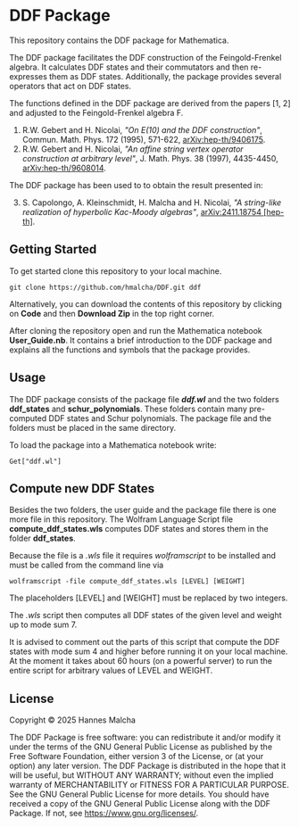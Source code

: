 # DDF Package

This repository contains the DDF package for Mathematica.

The DDF package facilitates the DDF construction of the Feingold-Frenkel algebra.
It calculates DDF states and their commutators and then re-expresses them as DDF states.
Additionally, the package provides several operators that act on DDF states.

The functions defined in the DDF package are derived from the papers [1, 2] and adjusted to the Feingold-Frenkel algebra F.

1. R.W. Gebert and H. Nicolai, *"On E(10) and the DDF construction"*, Commun. Math. Phys. 172 (1995), 571-622, [arXiv:hep-th/9406175](https://arxiv.org/abs/hep-th/9406175).
2. R.W. Gebert and H. Nicolai, *"An affine string vertex operator construction at arbitrary level"*, J. Math. Phys. 38 (1997), 4435-4450, [arXiv:hep-th/9608014](https://arxiv.org/abs/hep-th/9608014).


The DDF package has been used to to obtain the result presented in:

3. S. Capolongo, A. Kleinschmidt, H. Malcha and H. Nicolai, *"A string-like realization of hyperbolic Kac-Moody algebras"*, [arXiv:2411.18754 [hep-th]](https://arxiv.org/abs/2411.18754).

## Getting Started

To get started clone this repository to your local machine.

```
git clone https://github.com/hmalcha/DDF.git ddf
```

Alternatively, you can download the contents of this repository by clicking on **Code** and then **Download Zip** in the top right corner.

After cloning the repository open and run the Mathematica notebook **User_Guide.nb**. It contains a brief introduction to the DDF package and explains all the functions and symbols that the package provides.

## Usage

The DDF package consists of the package file ***ddf.wl*** and the two folders **ddf_states** and **schur_polynomials**. These folders contain many pre-computed DDF states and Schur polynomials. The package file and the folders must be placed in the same directory.

To load the package into a Mathematica notebook write:

```
Get["ddf.wl"]
```

## Compute new DDF States

Besides the two folders, the user guide and the package file there is one more file in this repository. The Wolfram Language Script file **compute_ddf_states.wls** computes DDF states and stores them in the folder **ddf_states**.

Because the file is a *.wls* file it requires *wolframscript* to be installed and must be called from the command line via

```
wolframscript -file compute_ddf_states.wls [LEVEL] [WEIGHT]
```

The placeholders [LEVEL] and [WEIGHT] must be replaced by two integers.

The *.wls* script then computes all DDF states of the given level and weight up to mode sum 7.

It is advised to comment out the parts of this script that compute the DDF states with mode sum 4 and higher before running it on your local machine. At the moment it takes about 60 hours (on a powerful server) to run the entire script for arbitrary values of LEVEL and WEIGHT.

## License
Copyright © 2025 Hannes Malcha

The DDF Package is free software: you can redistribute it and/or modify it under the terms of the GNU General Public License as published by the Free Software Foundation, either version 3 of the License, or (at your option) any later version.
The DDF Package is distributed in the hope that it will be useful, but WITHOUT ANY WARRANTY; without even the implied warranty of MERCHANTABILITY or FITNESS FOR A PARTICULAR PURPOSE. See the GNU General Public License for more details.
You should have received a copy of the GNU General Public License along with the DDF Package. If not, see https://www.gnu.org/licenses/.

